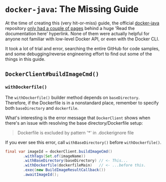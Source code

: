 # `docker-java`: The Missing Guide

At the time of creating this (very hit-or-miss) guide, the official
[docker-java][docker-java-repository] repository [only had a couple of
pages][docs-readme-state] behind a huge 'Read the documentation here'
hyperlink. None of them were actually helpful for anyone not familiar with
low-level Docker API, or even with the Docker CLI.

It took a lot of trial and error, searching the entire GitHub for code samples,
and some debugging/reverse engineering effort to find out some of the things in
this guide.

## `DockerClient#buildImageCmd()`

### `withDockerfile()`

The `withDockerfile()` builder method depends on `baseDirectory`. Therefore, if
the Dockerfile is in a nonstandard place, remember to specify both
`baseDirectory` and `dockerfile`.

What's interesting is the error message that `DockerClient` shows when there's
an issue with resolving the base directory/Dockerfile setup:

> Dockerfile is excluded by pattern '\*' in .dockerignore file

If you ever see this error, call `withBaseDirectory()` before
`withDockerfile()`.

```java
final var imageId = dockerClient.buildImageCmd()
        .withTags(Set.of(imageName))
        .withBaseDirectory(baseDirectory) // <- This...
        .withDockerfile(dockerfileMain)   // <- ...before this.
        .exec(new BuildImageResultCallback())
        .awaitImageId();
```

[docker-java-repository]: https://github.com/docker-java/docker-java
[docs-readme-state]:
  https://github.com/docker-java/docker-java/commit/8864acd71e1665f2ab031ec1b4bb5ed04c12a270
